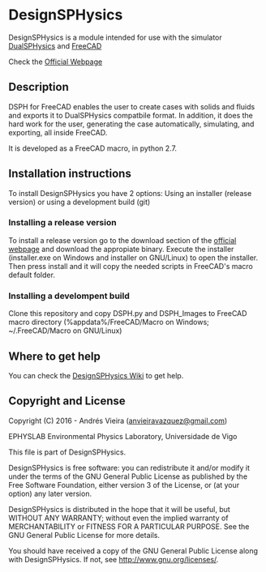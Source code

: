 # DesignSPHysics
DesignSPHysics is a module intended for use with the simulator [DualSPHysics](http://dual.sphysics.org/) and [FreeCAD](http://www.freecadweb.org/?lang=es_ES)

Check the [Official Webpage](http://dual.sphysics.org/gui)

## Description
DSPH for FreeCAD enables the user to create cases with solids and fluids and exports it to DualSPHysics compatbile format. In addition, it does the hard work for the user, generating the case automatically, simulating, and exporting, all inside FreeCAD.

It is developed as a FreeCAD macro, in python 2.7.

## Installation instructions
To install DesignSPHysics you have 2 options: Using an installer (release version) or using a development build (git)

### Installing a release version
To install a release version go to the download section of the [official webpage](http://dual.sphysics.org/gui) and download the appropiate binary. Execute the installer (installer.exe on Windows and installer on GNU/Linux) to open the installer. Then press install and it will copy the needed scripts in FreeCAD's macro default folder.

### Installing a develompent build
Clone this repository and copy DSPH.py and DSPH_Images to FreeCAD macro directory (%appdata%/FreeCAD/Macro on Windows; ~/.FreeCAD/Macro on GNU/Linux)

## Where to get help
You can check the [DesignSPHysics Wiki](http://dual.sphysics.org/gui/wiki) to get help.

## Copyright and License
Copyright (C) 2016 - Andrés Vieira (anvieiravazquez@gmail.com)

EPHYSLAB Environmental Physics Laboratory, Universidade de Vigo

This file is part of DesignSPHysics.

DesignSPHysics is free software: you can redistribute it and/or modify
it under the terms of the GNU General Public License as published by
the Free Software Foundation, either version 3 of the License, or
(at your option) any later version.

DesignSPHysics is distributed in the hope that it will be useful,
but WITHOUT ANY WARRANTY; without even the implied warranty of
MERCHANTABILITY or FITNESS FOR A PARTICULAR PURPOSE.  See the
GNU General Public License for more details.

You should have received a copy of the GNU General Public License
along with DesignSPHysics.  If not, see <http://www.gnu.org/licenses/>.